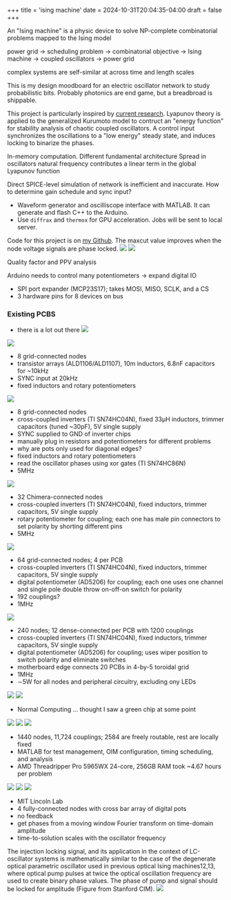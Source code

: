 +++
title = 'ising machine'
date = 2024-10-31T20:04:35-04:00
draft = false
+++

An "Ising machine" is a physic device to solve NP-complete combinatorial problems mapped to the Ising model

power grid -> scheduling problem -> combinatorial objective -> Ising machine -> coupled oscillators -> power grid

complex systems are self-similar at across time and length scales

This is my design moodboard for an electric oscillator network to study probabilistic bits. Probably photonics are end game, but a breadbroad is shippable.

This project is particularly inspired by [current research](https://www2.eecs.berkeley.edu/Pubs/TechRpts/2020/EECS-2020-12pdf). Lyapunov theory is applied to the generalized Kurumoto model to contruct an "energy function" for stability analysis of chaotic coupled oscillators. A control input synchronizes the oscillations to a "low energy" steady state, and induces locking to binarize the phases.

In-memory computation. Different fundamental architecture
Spread in oscillators natural frequency contributes a linear term in the global Lyapunov function

Direct SPICE-level simulation of network is inefficient and inaccurate.
How to determine gain schedule and sync input? 

- Waveform generator and oscilliscope interface with MATLAB. It can generate and flash C++ to the Arduino. 
- Use ```diffrax``` and ```thermox``` for GPU acceleration. Jobs will be sent to local server.

Code for this project is on [my Github](https://github.com/bowrango/ising-machine). The maxcut value improves when the node voltage signals are phase locked.
![](/kuramoto.png)
![](/phase-lock-devices.png)

Quality factor and PPV analysis

Arduino needs to control many potentiometers -> expand digital IO
- SPI port expander (MCP23S17); takes MOSI, MISO, SCLK, and a CS
- 3 hardware pins for 8 devices on bus

### Existing PCBS

- there is a lot out there
![](/tech-for-ising-machines.png)

![](/fig334.png)
- 8 grid-connected nodes
- transistor arrays (ALD1106/ALD1107), 10m inductors, 6.8nF capacitors for ~10kHz
- SYNC input at 20kHz
- fixed inductors and rotary potentiometers

![](/fig480.png)
- 8 grid-connected nodes
- cross-coupled inverters (TI SN74HC04N), fixed 33μH inductors, trimmer capacitors (tuned ~30pF), 5V single supply
- SYNC supplied to GND of inverter chips
- manually plug in resistors and potentiometers for different problems
- why are pots only used for diagonal edges?
- fixed inductors and rotary potentiometers
- read the oscillator phases using xor gates (TI SN74HC86N)
- 5MHz

![](/fig490.png)
- 32 Chimera-connected nodes
- cross-coupled inverters (TI SN74HC04N), fixed inductors, trimmer capacitors, 5V single supply
- rotary potentiometer for coupling; each one has male pin connectors to set polarity by shorting different pins
- 5MHz

![](/fig414.png)
- 64 grid-connected nodes; 4 per PCB
- cross-coupled inverters (TI SN74HC04N), fixed inductors, trimmer capacitors, 5V single supply
- digital potentiometer (AD5206) for coupling; each one uses one channel and single pole double throw on-off-on switch for polarity
- 192 couplings?
- 1MHz

![](/fig415.png)
- 240 nodes; 12 dense-connected per PCB with 1200 couplings
- cross-coupled inverters (TI SN74HC04N), fixed inductors, trimmer capacitors, 5V single supply
- digital potentiometer (AD5206) for coupling; uses wiper position to switch polarity and eliminate switches
- motherboard edge connects 20 PCBs in 4-by-5 toroidal grid
- 1MHz
- ∼5W for all nodes and peripheral circuitry, excluding ony LEDs

![](/normal-chip-2023.png)
![](/normal-roadmap.png)
- Normal Computing ... thought I saw a green chip at some point

![](/matlab-ising-pcb.png)
![](/clk-freq-impact.png)
![](/oim-comparison-tbl.png)
- 1440 nodes, 11,724 couplings; 2584 are freely routable, rest are locally fixed
- MATLAB for test management, OIM configuration, timing scheduling, and analysis
- AMD Threadripper Pro 5965WX 24-core, 256GB RAM took ~4.67 hours per problem

![](/mit-breadboard-lc.png)
![](/ising-projection.png)
![](/circ-graph-comparison.png)
- MIT Lincoln Lab
- 4 fully-connected nodes with cross bar array of digital pots
- no feedback
- get phases from a moving window Fourier transform on time-domain amplitude
- time-to-solution scales with the oscillator frequency

The injection locking signal, and its application in the context of LC-oscillator systems is mathematically similar to the case of the degenerate optical parametric oscillator used in previous optical Ising machines12,13, where optical pump pulses at twice the optical oscillation frequency are used to create binary phase values. The phase of pump and signal should be locked for amplitude (Figure from Stanford CIM). 
![](/phaselock.png)